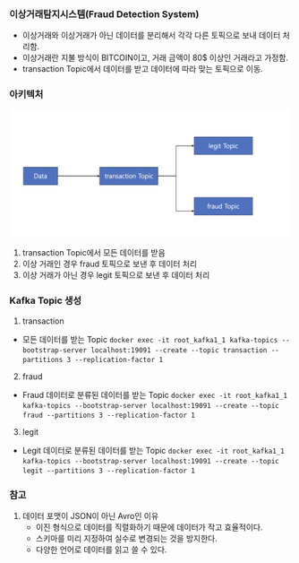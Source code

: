 ### 이상거래탐지시스템(Fraud Detection System)
- 이상거래와 이상거래가 아닌 데이터를 분리해서 각각 다른 토픽으로 보내 데이터 처리함.
- 이상거래란 지불 방식이 BITCOIN이고, 거래 금액이 80$ 이상인 거래라고 가정함.
- transaction Topic에서 데이터를 받고 데이터에 따라 맞는 토픽으로 이동.

### 아키텍처
![Fraud Detection System Architecture](./images/FDS_Architecture.png)
1. transaction Topic에서 모든 데이터를 받음
2. 이상 거래인 경우 fraud 토픽으로 보낸 후 데이터 처리
3. 이상 거래가 아닌 경우 legit 토픽으로 보낸 후 데이터 처리

### Kafka Topic 생성
1. transaction
- 모든 데이터를 받는 Topic
```docker exec -it root_kafka1_1 kafka-topics --bootstrap-server localhost:19091 --create --topic transaction --partitions 3 --replication-factor 1```

2. fraud
- Fraud 데이터로 분류된 데이터를 받는 Topic
```docker exec -it root_kafka1_1 kafka-topics --bootstrap-server localhost:19091 --create --topic fraud --partitions 3 --replication-factor 1```

3. legit
- Legit 데이터로 분류된 데이터를 받는 Topic
```docker exec -it root_kafka1_1 kafka-topics --bootstrap-server localhost:19091 --create --topic legit --partitions 3 --replication-factor 1```

### 참고
1. 데이터 포맷이 JSON이 아닌 Avro인 이유
   - 이진 형식으로 데이터를 직렬화하기 때문에 데이터가 작고 효율적이다.
   - 스키마를 미리 지정하여 실수로 변경되는 것을 방지한다.
   - 다양한 언어로 데이터를 읽고 쓸 수 있다.